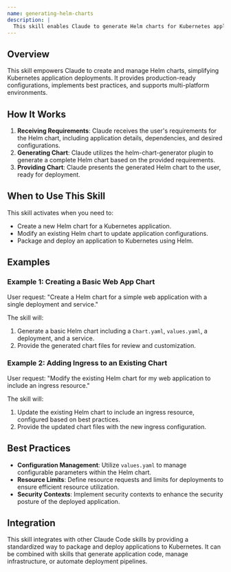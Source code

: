 ```yaml
---
name: generating-helm-charts
description: |
  This skill enables Claude to generate Helm charts for Kubernetes applications. It should be used when the user requests the creation of a new Helm chart, the modification of an existing chart, or assistance with packaging and deploying Kubernetes applications using Helm. The skill is triggered by requests that mention "Helm chart", "Kubernetes deployment", "package application for Kubernetes", or similar phrases related to Helm and Kubernetes. It helps streamline the process of creating and managing Kubernetes deployments.
---
```


## Overview

This skill empowers Claude to create and manage Helm charts, simplifying Kubernetes application deployments. It provides production-ready configurations, implements best practices, and supports multi-platform environments.

## How It Works

1. **Receiving Requirements**: Claude receives the user's requirements for the Helm chart, including application details, dependencies, and desired configurations.
2. **Generating Chart**: Claude utilizes the helm-chart-generator plugin to generate a complete Helm chart based on the provided requirements.
3. **Providing Chart**: Claude presents the generated Helm chart to the user, ready for deployment.

## When to Use This Skill

This skill activates when you need to:
- Create a new Helm chart for a Kubernetes application.
- Modify an existing Helm chart to update application configurations.
- Package and deploy an application to Kubernetes using Helm.

## Examples

### Example 1: Creating a Basic Web App Chart

User request: "Create a Helm chart for a simple web application with a single deployment and service."

The skill will:
1. Generate a basic Helm chart including a `Chart.yaml`, `values.yaml`, a deployment, and a service.
2. Provide the generated chart files for review and customization.

### Example 2: Adding Ingress to an Existing Chart

User request: "Modify the existing Helm chart for my web application to include an ingress resource."

The skill will:
1. Update the existing Helm chart to include an ingress resource, configured based on best practices.
2. Provide the updated chart files with the new ingress configuration.

## Best Practices

- **Configuration Management**: Utilize `values.yaml` to manage configurable parameters within the Helm chart.
- **Resource Limits**: Define resource requests and limits for deployments to ensure efficient resource utilization.
- **Security Contexts**: Implement security contexts to enhance the security posture of the deployed application.

## Integration

This skill integrates with other Claude Code skills by providing a standardized way to package and deploy applications to Kubernetes. It can be combined with skills that generate application code, manage infrastructure, or automate deployment pipelines.